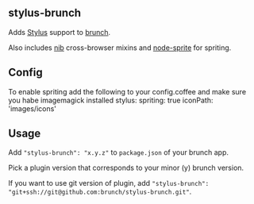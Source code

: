 ## stylus-brunch
Adds [Stylus](http://learnboost.github.com/stylus/) support to
[brunch](http://brunch.io).

Also includes [nib](http://visionmedia.github.com/nib/) cross-browser mixins and [node-sprite](https://github.com/naltatis/node-sprite) for spriting.

## Config
To enable spriting add the following to your config.coffee and make sure you habe imagemagick installed
	stylus:
    	spriting: true
    	iconPath: 'images/icons'	

## Usage
Add `"stylus-brunch": "x.y.z"` to `package.json` of your brunch app.

Pick a plugin version that corresponds to your minor (y) brunch version.

If you want to use git version of plugin, add
`"stylus-brunch": "git+ssh://git@github.com:brunch/stylus-brunch.git"`.
